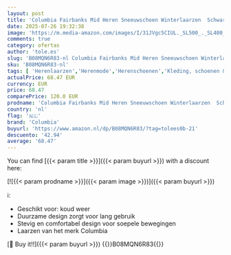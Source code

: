 ```yaml
---
layout: post
title: 'Columbia Fairbanks Mid Heren Sneeuwschoen Winterlaarzen  Schwarz Black X Shark  40.5 EU'
date: 2025-07-26 19:32:38
image: 'https://m.media-amazon.com/images/I/31JVgc5CIUL._SL500_._SL400_.jpg'
comments: true
category: ofertas
author: 'tole.es'
slug: 'B08MQN6R83-nl Columbia Fairbanks Mid Heren Sneeuwschoen Winterlaarzen...'
sku: 'B08MQN6R83-nl'
tags: [ 'Herenlaarzen','Herenmode','Herenschoenen','Kleding, schoenen & sieraden','Kleding, schoenen en sieraden','columbia','🇳🇱', ]
actualPrice: 68.47 EUR
currency: EUR
price: 68.47
comparePrice: 120.0 EUR
prodname: 'Columbia Fairbanks Mid Heren Sneeuwschoen Winterlaarzen  Schwarz Black X Shark  40.5 EU'
country: 'nl'
flag: '🇳🇱'
brand: 'Columbia'
buyurl: 'https://www.amazon.nl/dp/B08MQN6R83/?tag=tolees0b-21'
descuento: '42.94'
average: '68.47'
---
```


You can find [{{< param title >}}]({{< param buyurl >}}) with a discount here:

[![{{< param prodname >}}]({{< param image >}})]({{< param buyurl >}})

ℹ️:

- Geschikt voor: koud weer
- Duurzame design zorgt voor lang gebruik
- Stevig en comfortabel design voor soepele bewegingen
- Laarzen van het merk Columbia

[🛒 Buy it!!]({{< param buyurl >}})
{{<world>}}B08MQN6R83{{</world>}}
